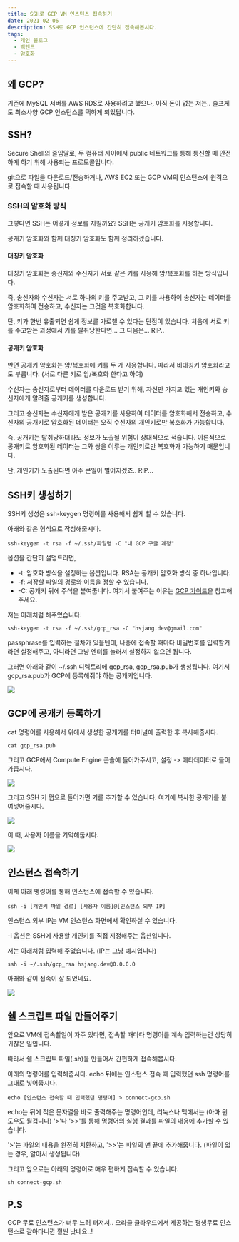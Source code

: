```yaml
---
title: SSH로 GCP VM 인스턴스 접속하기
date: 2021-02-06
description: SSH로 GCP 인스턴스에 간단히 접속해봅시다.
tags:
  - 개인 블로그
  - 백엔드
  - 암호화
---
```


## 왜 GCP?

기존에 MySQL 서버를 AWS RDS로 사용하려고 했으나, 아직 돈이 없는 저는.. 슬프게도 최소사양 GCP 인스턴스를 택하게 되었답니다.

## SSH?

Secure Shell의 줄임말로, 두 컴퓨터 사이에서 public 네트워크를 통해 통신할 때 안전하게 하기 위해 사용되는 프로토콜입니다.

git으로 파일을 다운로드/전송하거나, AWS EC2 또는 GCP VM의 인스턴스에 원격으로 접속할 때 사용됩니다.

### SSH의 암호화 방식

그렇다면 SSH는 어떻게 정보를 지킬까요? SSH는 공개키 암호화를 사용합니다.

공개키 암호화와 함께 대칭키 암호화도 함께 정리하겠습니다.

#### 대칭키 암호화

대칭키 암호화는 송신자와 수신자가 서로 같은 키를 사용해 암/복호화를 하는 방식입니다.

즉, 송신자와 수신자는 서로 하나의 키를 주고받고, 그 키를 사용하여 송신자는 데이터를 암호화하여 전송하고, 수신자는 그것을 복호화합니다.

단, 키가 한번 유출되면 쉽게 정보를 가로챌 수 있다는 단점이 있습니다. 처음에 서로 키를 주고받는 과정에서 키를 탈취당한다면... 그 다음은... RIP..

#### 공개키 암호화

반면 공개키 암호화는 암/복호화에 키를 두 개 사용합니다. 따라서 비대칭키 암호화라고도 부릅니다. (서로 다른 키로 암/복호화 한다고 하여)

수신자는 송신자로부터 데이터를 다운로드 받기 위해, 자신만 가지고 있는 개인키와 송신자에게 알려줄 공개키를 생성합니다.

그리고 송신자는 수신자에게 받은 공개키를 사용하여 데이터를 암호화해서 전송하고, 수신자의 공개키로 암호화된 데이터는 오직 수신자의 개인키로만 복호화가 가능합니다.

즉, 공개키는 탈취당하더라도 정보가 노출될 위험이 상대적으로 적습니다. 이론적으로 공개키로 암호화된 데이터는 그와 쌍을 이루는 개인키로만 복호화가 가능하기 때문입니다.

단, 개인키가 노출된다면 아주 큰일이 벌어지겠죠.. RIP...

## SSH키 생성하기

SSH키 생성은 ssh-keygen 명령어를 사용해서 쉽게 할 수 있습니다.

아래와 같은 형식으로 작성해줍시다.

```
ssh-keygen -t rsa -f ~/.ssh/파일명 -C "내 GCP 구글 계정"
```

옵션을 간단히 설명드리면,

- -t: 암호화 방식을 설정하는 옵션입니다. RSA는 공개키 암호화 방식 중 하나입니다.
- -f: 저장할 파일의 경로와 이름을 정할 수 있습니다.
- -C: 공개키 뒤에 주석을 붙여줍니다. 여기서 붙여주는 이유는 [GCP 가이드](https://cloud.google.com/compute/docs/instances/adding-removing-ssh-keys?hl=ko#createsshkeys)을 참고해주세요.

저는 아래처럼 해주었습니다.

```
ssh-keygen -t rsa -f ~/.ssh/gcp_rsa -C "hsjang.dev@gmail.com"
```

passphrase를 입력하는 절차가 있을텐데, 나중에 접속할 때마다 비밀번호를 입력할거라면 설정해주고, 아니라면 그냥 엔터를 눌러서 설정하지 않으면 됩니다.

그러면 아래와 같이 ~/.ssh 디렉토리에 gcp_rsa, gcp_rsa.pub가 생성됩니다. 여기서 gcp_rsa.pub가 GCP에 등록해줘야 하는 공개키입니다.

![](./result-1.png)

## GCP에 공개키 등록하기

cat 명령어를 사용해서 위에서 생성한 공개키를 터미널에 출력한 후 복사해줍시다.

```
cat gcp_rsa.pub
```

그리고 GCP에서 Compute Engine 콘솔에 들어가주시고, 설정 -> 메타데이터로 들어가줍시다.

![](./result-2.png)

그리고 SSH 키 탭으로 들어가면 키를 추가할 수 있습니다. 여기에 복사한 공개키를 붙여넣어줍시다.

![](./result-3.png)

이 때, 사용자 이름을 기억해둡시다.

![](./result-4.png)

## 인스턴스 접속하기

이제 아래 명령어를 통해 인스턴스에 접속할 수 있습니다.

```
ssh -i [개인키 파일 경로] [사용자 이름]@[인스턴스 외부 IP]
```

인스턴스 외부 IP는 VM 인스턴스 화면에서 확인하실 수 있습니다.

-i 옵션은 SSH에 사용할 개인키를 직접 지정해주는 옵션입니다.

저는 아래처럼 입력해 주었습니다. (IP는 그냥 예시입니다)

```
ssh -i ~/.ssh/gcp_rsa hsjang.dev@0.0.0.0
```

아래와 같이 접속이 잘 되었네요.

![](./result-5.png)

## 쉘 스크립트 파일 만들어주기

앞으로 VM에 접속할일이 자주 있다면, 접속할 때마다 명령어를 계속 입력하는건 상당히 귀찮은 일입니다.

따라서 쉘 스크립트 파일(.sh)을 만들어서 간편하게 접속해봅시다.

아래의 명령어를 입력해줍시다. echo 뒤에는 인스턴스 접속 때 입력했던 ssh 명령어를 그대로 넣어줍시다.

```
echo [인스턴스 접속할 때 입력했던 명령어] > connect-gcp.sh
```

echo는 뒤에 적은 문자열을 바로 출력해주는 명령어인데, 리눅스나 맥에서는 (아마 윈도우도 될겁니다) '>'나 '>>'를 통해 명령어의 실행 결과를 파일의 내용에 추가할 수 있습니다.

'>'는 파일의 내용을 완전히 치환하고, '>>'는 파일의 맨 끝에 추가해줍니다. (파일이 없는 경우, 알아서 생성됩니다)

그리고 앞으로는 아래의 명령어로 매우 편하게 접속할 수 있습니다.

```
sh connect-gcp.sh
```

## P.S

GCP 무료 인스턴스가 너무 느려 터져서.. 오라클 클라우드에서 제공하는 평생무료 인스턴스로 갈아타니깐 훨씬 낫네요..!
